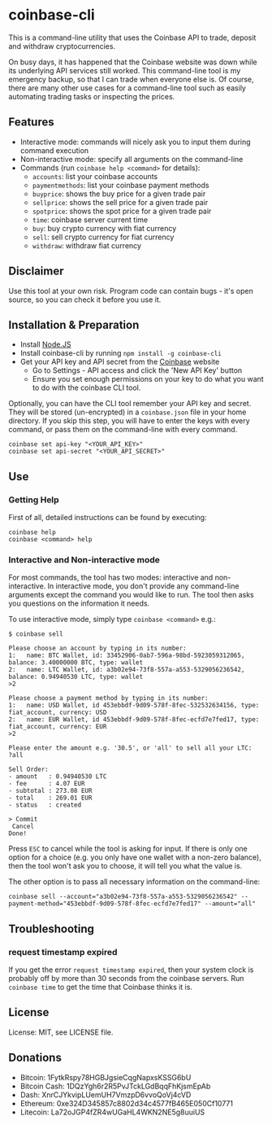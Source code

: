 # coinbase-cli

This is a command-line utility that uses the Coinbase API to trade, deposit and withdraw cryptocurrencies.

On busy days, it has happened that the Coinbase website was down while its underlying API services still worked. This command-line tool
is my emergency backup, so that I can trade when everyone else is. Of course, there are many other use cases for a command-line tool such as
easily automating trading tasks or inspecting the prices.

## Features

* Interactive mode: commands will nicely ask you to input them during command execution
* Non-interactive mode: specify all arguments on the command-line
* Commands (run `coinbase help <command>` for details):
	* `accounts`: list your coinbase accounts
	* `paymentmethods`: list your coinbase payment methods
	* `buyprice`: shows the buy price for a given trade pair
	* `sellprice`: shows the sell price for a given trade pair
	* `spotprice`: shows the spot price for a given trade pair
	* `time`: coinbase server current time
	* `buy`: buy crypto currency with fiat currency
	* `sell`: sell crypto currency for fiat currency
	* `withdraw`: withdraw fiat currency

## Disclaimer

Use this tool at your own risk. Program code can contain bugs - it's open source, so you can check it before you use it.

## Installation & Preparation

* Install [Node.JS](https://nodejs.org)
* Install coinbase-cli by running `npm install -g coinbase-cli`
* Get your API key and API secret from the [Coinbase](https://coinbase.com) website
	* Go to Settings - API access and click the 'New API Key' button
	* Ensure you set enough permissions on your key to do what you want to do with the coinbase CLI tool.

Optionally, you can have the CLI tool remember your API key and secret. They will be stored (un-encrypted) in a `coinbase.json` file in your home directory.
If you skip this step, you will have to enter the keys with every command, or pass them on the command-line with every command.

```shell
coinbase set api-key "<YOUR_API_KEY>"
coinbase set api-secret "<YOUR_API_SECRET>"
```

## Use

### Getting Help

First of all, detailed instructions can be found by executing:

```shell
coinbase help
coinbase <command> help
```

### Interactive and Non-interactive mode

For most commands, the tool has two modes: interactive and non-interactive. In interactive mode, you don't provide any command-line arguments except the command you would like to run. The tool then asks you questions on the information it needs.

To use interactive mode, simply type `coinbase <command>` e.g.:

```shell
$ coinbase sell

Please choose an account by typing in its number:
1:   name: BTC Wallet, id: 33452906-0ab7-596a-98bd-5923059312065, balance: 3.40000000 BTC, type: wallet
2:   name: LTC Wallet, id: a3b02e94-73f8-557a-a553-5329056236542, balance: 0.94940530 LTC, type: wallet
>2

Please choose a payment method by typing in its number:
1:   name: USD Wallet, id 453ebbdf-9d09-578f-8fec-532532634156, type: fiat_account, currency: USD
2:   name: EUR Wallet, id 453ebbdf-9d09-578f-8fec-ecfd7e7fed17, type: fiat_account, currency: EUR
>2

Please enter the amount e.g. '30.5', or 'all' to sell all your LTC:
?all

Sell Order:
- amount   : 0.94940530 LTC
- fee      : 4.07 EUR
- subtotal : 273.08 EUR
- total    : 269.01 EUR
- status   : created

> Commit
 Cancel
Done!
```

Press `ESC` to cancel while the tool is asking for input. If there is only one option for a choice (e.g. you only have one wallet with a non-zero balance), then the tool won't ask you to choose, it will tell you what the value is.

The other option is to pass all necessary information on the command-line:

```shell
coinbase sell --account="a3b02e94-73f8-557a-a553-5329056236542" --payment-method="453ebbdf-9d09-578f-8fec-ecfd7e7fed17" --amount="all"
```

## Troubleshooting

### request timestamp expired

If you get the error `request timestamp expired`, then your system clock is probably off by more than 30 seconds from the coinbase servers.
Run `coinbase time` to get the time that Coinbase thinks it is.

## License

License: MIT, see LICENSE file.

## Donations

* Bitcoin: 1FytkRspy78HGBJgsieCqgNapxsKSSG6bU
* Bitcoin Cash: 1DQzYgh6r2R5PvJTckLGdBqqFhKjsmEpAb
* Dash: XnrCJYkvipLUemUH7VmzpD6vvoQoVj4cVD
* Ethereum: 0xe324D345857c8802d34c4577fB465E050Cf10771
* Litecoin: La72oJGP4fZR4wUGaHL4WKN2NE5g8uuiUS

